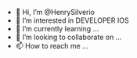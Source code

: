- 👋 Hi, I’m @HenrySilverio
- 👀 I’m interested in DEVELOPER IOS
- 🌱 I’m currently learning ...
- 💞️ I’m looking to collaborate on ...
- 📫 How to reach me ...

<!---
HenrySilverio/HenrySilverio is a ✨ special ✨ repository because its `README.md` (this file) appears on your GitHub profile.
You can click the Preview link to take a look at your changes.
--->

